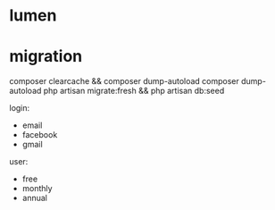 # lumen

# migration

composer clearcache && composer dump-autoload
composer dump-autoload
php artisan migrate:fresh && php artisan db:seed

login:

-   email
-   facebook
-   gmail

user:

-   free
-   monthly
-   annual
